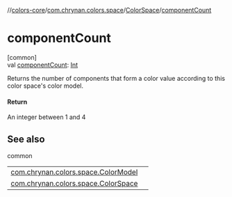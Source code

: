 //[colors-core](../../../index.md)/[com.chrynan.colors.space](../index.md)/[ColorSpace](index.md)/[componentCount](component-count.md)

# componentCount

[common]\
val [componentCount](component-count.md): [Int](https://kotlinlang.org/api/latest/jvm/stdlib/kotlin/-int/index.html)

Returns the number of components that form a color value according to this color space's color model.

#### Return

An integer between 1 and 4

## See also

common

| | |
|---|---|
| [com.chrynan.colors.space.ColorModel](../-color-model/index.md) |  |
| [com.chrynan.colors.space.ColorSpace](model.md) |  |

